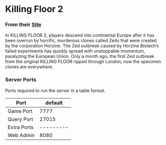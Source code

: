 # Killing Floor 2
### From their [Site](https://killingfloor2.com/)
In KILLING FLOOR 2, players descend into continental Europe after it has been overrun by horrific, murderous clones called Zeds that were created by the corporation Horzine. The Zed outbreak caused by Horzine Biotech’s failed experiments has quickly spread with unstoppable momentum, paralyzing the European Union. Only a month ago, the first Zed outbreak from the original KILLING FLOOR ripped through London; now the specimen clones are everywhere.

### Server Ports
Ports required to run the server in a table format.

| Port       | default |
|------------|---------|
| Game Port  | 7777    |
| Query Port | 27015   |
|Extra Ports |---------|
| Web Admin  | 8080    |
